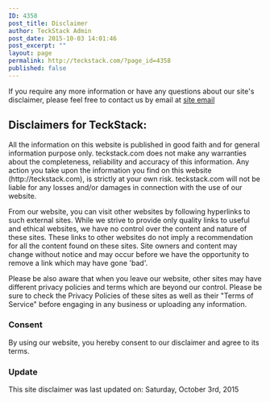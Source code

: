 ```yaml
---
ID: 4358
post_title: Disclaimer
author: TeckStack Admin
post_date: 2015-10-03 14:01:46
post_excerpt: ""
layout: page
permalink: http://teckstack.com/?page_id=4358
published: false
---
```

If you require any more information or have any questions about our site's disclaimer, please feel free to contact us by email at <a href="mailto:contact@teckstack.com">site email</a>
<h2>Disclaimers for TeckStack:</h2>
All the information on this website is published in good faith and for general information purpose only. teckstack.com does not make any warranties about the completeness, reliability and accuracy of this information. Any action you take upon the information you find on this website (http://teckstack.com), is strictly at your own risk. teckstack.com will not be liable for any losses and/or damages in connection with the use of our website.

From our website, you can visit other websites by following hyperlinks to such external sites. While we strive to provide only quality links to useful and ethical websites, we have no control over the content and nature of these sites. These links to other websites do not imply a recommendation for all the content found on these sites. Site owners and content may change without notice and may occur before we have the opportunity to remove a link which may have gone 'bad'.

Please be also aware that when you leave our website, other sites may have different privacy policies and terms which are beyond our control. Please be sure to check the Privacy Policies of these sites as well as their "Terms of Service" before engaging in any business or uploading any information.
<h3>Consent</h3>
By using our website, you hereby consent to our disclaimer and agree to its terms.
<h3>Update</h3>
This site disclaimer was last updated on: Saturday, October 3rd, 2015